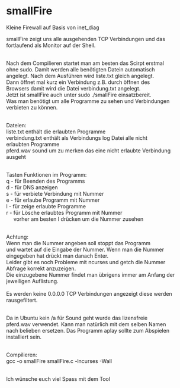 # smallFire
Kleine Firewall auf Basis von inet_diag<br>

smallFire zeigt uns alle ausgehenden TCP Verbindungen und das<br>
fortlaufend als Monitor auf der Shell.<br><br>

Nach dem Compilieren startet man am besten das Scirpt erstmal<br>
ohne sudo. Damit werden alle benötigten Datein automatisch<br> 
angelegt. Nach dem Ausführen wird liste.txt gleich angelegt.<br>
Dann öffnet mal kurz ein Verbindung z.B. durch öffnen des <br>
Browsers damit wird die Datei verbindung.txt angelegt.<br>
Jetzt ist smallFire auch unter sudo ./smallFire einsatzbereit.<br>
Was man benötigt um alle Programme zu sehen und Verbindungen<br>
verbieten zu können.<br><br>

Dateien:<br>
liste.txt enthält die erlaubten Programme<br>
verbindung.txt enthält als Verbindungs log Datei alle nicht<br>
erlaubten Programme<br>
pferd.wav sound um zu merken das eine nicht erlaubte Verbindung<br> 
ausgeht<br><br>

Tasten Funktionen im Programm:<br>
q - für Beenden des Programms<br>
d - für DNS anzeigen<br>
s - für verbiete Verbindung mit Nummer<br>
e - für erlaube Programm mit Nummer<br>
l - für zeige erlaubte Programme<br>
r - für Lösche erlaubtes Programm mit Nummer<br> 
&nbsp;&nbsp;&nbsp;&nbsp;&nbsp;vorher am besten l drücken um die Nummer zusehen<br><br> 

Achtung:<br> 
Wenn man die Nummer angeben soll stoppt das Programm<br>
und wartet auf die Eingabe der Nummer. Wenn man die Nummer<br>
eingegeben hat drückt man danach Enter.<br>
Leider gibt es noch Probleme mit ncurses und getch die Nummer<br>
Abfrage korrekt anzuzeigen.<br>
Die einzugebene Nummer findet man übrigens immer am Anfang der<br> 
jeweiligen Auflistung.<br><br>
Es werden keine 0.0.0.0 TCP Verbindungen angezeigt diese werden<br>
rausgefiltert.<br><br>

Da in Ubuntu kein /a für Sound geht wurde das lizensfreie<br>
pferd.wav verwendet. Kann man natürlich mit dem selben Namen<br>
nach belieben ersetzen. Das Programm aplay sollte zum Abspielen<br> 
installiert sein.<br><br>


Compilieren:<br>
gcc -o smallFire smallFire.c -lncurses -Wall<br><br>


Ich wünsche euch viel Spass mit dem Tool

